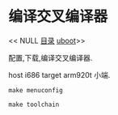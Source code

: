 # 编译交叉编译器

<< NULL   [目录](customize-mini2440-softwave)  [uboot](uboot)>>

配置,下载,编译交叉编译器.

host i686 target arm920t 小端.

`make menuconfig`

`make toolchain`
